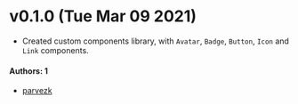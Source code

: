 # v0.1.0 (Tue Mar 09 2021)

- Created custom components library, with `Avatar`, `Badge`, `Button`, `Icon` and `Link` components.

#### Authors: 1

- [parvezk](https://github.com/parvezk/custom-components-lib.git)
